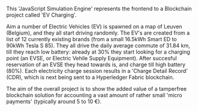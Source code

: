 This 'JavaScript Simulation Engine' represents the frontend to a Blockchain project called 'EV Charging'.

Aim
a number of Electric Vehicles (EV) is spawned on a map of Leuven (Belgium), and they all start driving randomly.
The EV's are created from a list of 12 currently existing brands (from a small 16.5kWh Smart ED to 90kWh Tesla S 85).
They all drive the daily average commute of 31.84 km, till they reach low battery: already at 30% they start looking for a charging point (an EVSE, or Electric Vehile Supply Equipment). After succesful reservation of an EVSE they head towards is, and charge till high battery (80%).
Each electricity charge session results in a 'Charge Detail Record' (CDR), which is next being sent to a Hyperledger Fabric blockchain.

The aim of the overall project is to show the added value of a tamperfree blockchain solution for accounting a vast amount of rather small 'micro payments' (typically around 5 to 10 €). 

